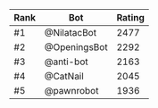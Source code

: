 Rank|Bot|Rating
---|---|---
#1|@NilatacBot|2477
#2|@OpeningsBot|2292
#3|@anti-bot|2163
#4|@CatNail|2045
#5|@pawnrobot|1936
